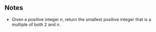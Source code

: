 




## Notes

- Given a positive integer n, return the smallest positive integer that is a multiple of both 2 and n.
